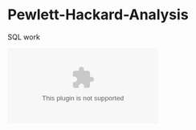 # Pewlett-Hackard-Analysis
SQL work


![retiring_titles.csv](https://github.com/KANIKOLIJI/Pewlett-Hackard-Analysis/blob/main/Data/retiring_titles.csv)
